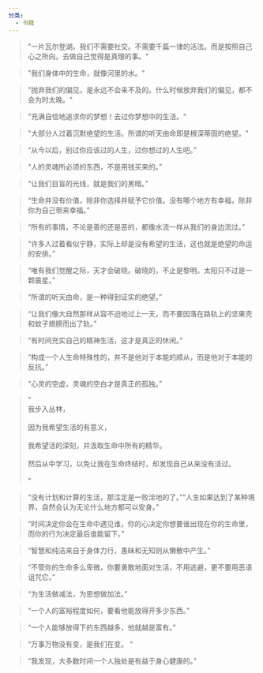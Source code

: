 ```yaml
---
分类:
  - 书籍
---
```

> "一片瓦尔登湖。我们不需要社交。不需要千篇一律的活法。而是按照自己心之所向。去做自己觉得是真理的事。"

> "我们身体中的生命，就像河里的水。"

> "抛弃我们的偏见，是永远不会来不及的。什么时候放弃我们的偏见，都不会为时太晚。"

> "充满自信地追求你的梦想！去过你梦想中的生活。"

> "大部分人过着沉默绝望的生活。所谓的听天由命即是根深蒂固的绝望。"

> “从今以后，别过你应该过的人生，过你想过的人生吧。”

> “人的灵魂所必须的东西，不是用钱买来的。”

> “让我们目盲的光线，就是我们的黑暗。”

> “生命并没有价值，除非你选择并赋予它价值。没有哪个地方有幸福，除非你为自己带来幸福。”

> “所有的事情，不论是善的还是恶的，都像水流一样从我们的身边流过。”

> “许多人过着看似宁静，实际上却是没有希望的生活，这也就是绝望的命运的安排。”

> “唯有我们觉醒之际，天才会破晓。破晓的，不止是黎明。太阳只不过是一颗晨星。”

> “所谓的听天由命，是一种得到证实的绝望。”

> “让我们像大自然那样从容不迫地过上一天，而不要因落在路轨上的坚果壳和蚊子翅膀而出了轨。”

> “有时间充实自己的精神生活，这才是真正的休闲。”

> “构成一个人生命特殊性的，并不是他对于本能的顺从，而是他对于本能的反抗。”

> “心灵的空虚，灵魂的空白才是真正的孤独。”

> “<br>我步入丛林，<br><br>因为我希望生活的有意义，<br><br>我希望活的深刻，并汲取生命中所有的精华。<br><br>然后从中学习，以免让我在生命终结时，却发现自己从来没有活过。<br><br>”<br>

> “没有计划和计算的生活，那注定是一败涂地的了。”“人生如果达到了某种境界，自然会认为无论什么地方都可以安身。”

> “时间决定你会在生命中遇见谁，你的心决定你想要谁出现在你的生命里，而你的行为决定最后谁能留下。”

> “智慧和纯洁来自于身体力行，愚昧和无知则从懒散中产生。”

> “不管你的生命多么卑微，你要勇敢地面对生活，不用逃避，更不要用恶语诅咒它。”

> “为生活做减法，为思想做加法。”

> “一个人的富裕程度如何，要看他能放得开多少东西。”

> “一个人能够放得下的东西越多，他就越是富有。”

> “万事万物没有变，是我们在变。 ”

> “我发现，大多数时间一个人独处是有益于身心健康的。”